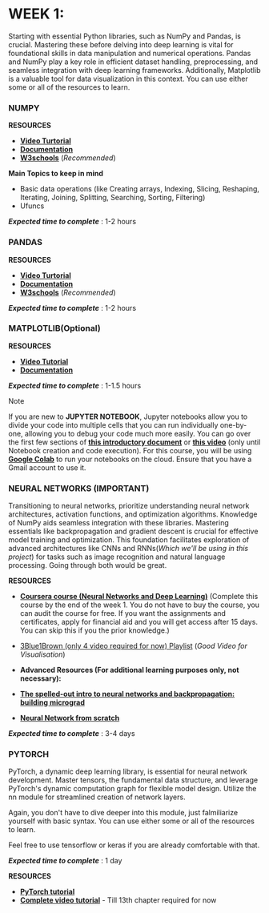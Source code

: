 # WEEK 1:



Starting with essential Python libraries, such as NumPy and Pandas, is crucial. Mastering these before delving into deep learning is vital for foundational skills in data manipulation and numerical operations. Pandas and NumPy play a key role in efficient dataset handling, preprocessing, and seamless integration with deep learning frameworks. Additionally, Matplotlib is a valuable tool for data visualization in this context.
You can use either some or all of the resources to learn.

### NUMPY

 **RESOURCES**

 - [**Video Turtorial**](https://youtu.be/QUT1VHiLmmI?si=ufPkgs-VZgHGsn6i)
 - [**Documentation**](https://numpy.org/doc/1.26/user/absolute_beginners.html)
 - [**W3schools**](https://www.w3schools.com/python/numpy/default.asp) (_Recommended_)

 **Main Topics to keep in mind**

 - Basic data operations (like Creating arrays, Indexing, Slicing, Reshaping, Iterating, Joining, Splitting, Searching, Sorting, Filtering)
 - Ufuncs
  
**_Expected time to complete_** : 1-2 hours

 ### PANDAS

 **RESOURCES**

 - [**Video Turtorial**](https://youtu.be/vmEHCJofslg?si=tvrvb2TOwHRnmDpf)
 - [**Documentation**](https://pandas.pydata.org/docs/getting_started/intro_tutorials/index.html)
 - [**W3schools**](https://www.w3schools.com/python/pandas/default.asp) (_Recommended_)

 **_Expected time to complete_** : 1-2 hours

### MATPLOTLIB(Optional)

**RESOURCES**

- [**Video Tutorial**](https://www.youtube.com/watch?v=3Xc3CA655Y4)
- [**Documentation**](https://matplotlib.org/stable/api/pyplot_summary.html)

**_Expected time to complete_** : 1-1.5 hours

>[!NOTE]
> If you are new to **JUPYTER NOTEBOOK**, Jupyter notebooks allow you to divide your code into multiple cells that you can run individually  one-by-one, allowing you to debug your code much more easily. You can go over the first few sections of [**this introductory document**](https://realpython.com/jupyter-notebook-introduction/) or [**this video**](https://www.youtube.com/watch?v=HW29067qVWk) (only until Notebook creation and code execution). For this course, you will be using [**Google Colab**](https://colab.google/) to run your notebooks on the cloud. Ensure that you have a Gmail account to use it.

### NEURAL NETWORKS (IMPORTANT)

Transitioning to neural networks, prioritize understanding neural network architectures, activation functions, and optimization algorithms. Knowledge of NumPy aids seamless integration with these libraries. Mastering essentials like backpropagation and gradient descent is crucial for effective model training and optimization. This foundation facilitates exploration of advanced architectures like CNNs and RNNs(_Which we'll be using in this project_) for tasks such as image recognition and natural language processing. Going through both would be great.

**RESOURCES**

- [**Coursera course (Neural Networks and Deep Learning)**](https://www.coursera.org/learn/neural-networks-deep-learning?specialization=deep-learning) (Complete this course by the end of the week 1. You do not have to buy the course, you can audit the course for free. If you want the assignments and certificates, apply for financial aid and you will get access after 15 days. You can skip this if you the prior knowledge.)
- [3Blue1Brown (only 4 video required for now) Playlist](https://youtube.com/playlist?list=PLZHQObOWTQDNU6R1_67000Dx_ZCJB-3pi&si=pGHVPQ58rTgYkYgM) (_Good Video for Visualisation_)

- **Advanced Resources (For additional learning purposes only, not necessary):**
- [**The spelled-out intro to neural networks and backpropagation: building micrograd**](https://youtu.be/VMj-3S1tku0?si=37A2-d1NSIvr6alp)
- [**Neural Network from scratch**](https://youtu.be/w8yWXqWQYmU?si=q1BZDKBAXFo0q9y_)

**_Expected time to complete_** : 3-4 days

### PYTORCH

PyTorch, a dynamic deep learning library, is essential for neural network development. Master tensors, the fundamental data structure, and leverage PyTorch's dynamic computation graph for flexible model design. Utilize the nn module for streamlined creation of network layers.

Again, you don't have to dive deeper into this module, just falmiliarize yourself with basic syntax. You can use either some or all of the resources to learn.

Feel free to use tensorflow or keras if you are already comfortable with that. 

**_Expected time to complete_** : 1 day

**RESOURCES**

- [**PyTorch tutorial**](https://pytorch.org/tutorials/beginner/basics/intro.html)
- [**Complete video tutorial**](https://www.youtube.com/watch?v=c36lUUr864M&pp=ygUcbmV1cmFsIG5ldHdvcmsgd2l0aCBweXRvcmNoIA%3D%3D) - Till 13th chapter required for now

